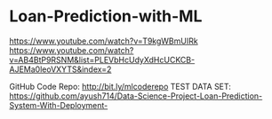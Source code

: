 # Loan-Prediction-with-ML
https://www.youtube.com/watch?v=T9kgWBmUIRk
https://www.youtube.com/watch?v=AB4BtP9RSNM&list=PLEVbHcUdyXdHcUCKCB-AJEMa0leoVXYTS&index=2

GitHub Code Repo: http://bit.ly/mlcoderepo
TEST DATA SET:  https://github.com/ayush714/Data-Science-Project-Loan-Prediction-System-With-Deployment-
